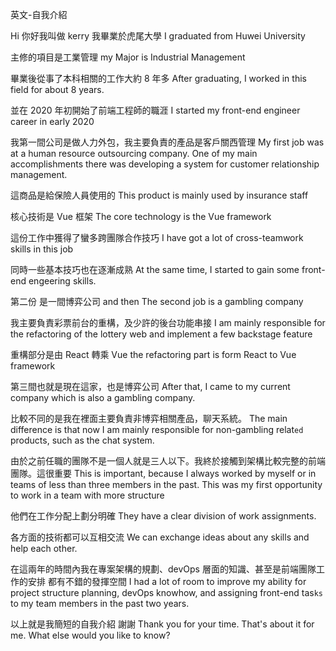 英文-自我介紹

Hi 你好我叫做 kerry
我畢業於虎尾大學
I graduated from Huwei University

主修的項目是工業管理
my Major is Industrial Management

畢業後從事了本科相關的工作大約 8 年多
After graduating, I worked in this field for about 8 years.

並在 2020 年初開始了前端工程師的職涯
I started my front-end engineer career in early 2020

我第一間公司是做人力外包，我主要負責的產品是客戶關西管理
My first job was at a human resource outsourcing company.
One of my main accomplishments there was developing a system for customer relationship management.

這商品是給保險人員使用的
This product is mainly used by insurance staff

核心技術是 Vue 框架
The core technology is the Vue framework

這份工作中獲得了蠻多跨團隊合作技巧
I have got a lot of cross-teamwork skills in this job

同時一些基本技巧也在逐漸成熟
At the same time, I started to gain some front-end engeering skills.

第二份 是一間博弈公司
and then The second job is a gambling company

我主要負責彩票前台的重構，及少許的後台功能串接
I am mainly responsible for the refactoring of the lottery web and implement a few backstage feature

重構部分是由 React 轉乘 Vue
the refactoring part is form React to Vue framework

第三間也就是現在這家，也是博弈公司
After that, I came to my current company which is also a gambling company.

比較不同的是我在裡面主要負責非博弈相關產品，聊天系統。
The main difference is that now I am mainly responsible for non-gambling relat`ed` products, such as the chat system.

由於之前任職的團隊不是一個人就是三人以下。我終於接觸到架構比較完整的前端團隊。這很重要
This is important, because I always worked by myself or in teams of less than three members in the past.
This was my first opportunity to work in a team with more structure

他們在工作分配上劃分明確
They have a clear division of work assignments.

各方面的技術都可以互相交流
We can exchange ideas about any skills and help each other.

在這兩年的時間內我在專案架構的規劃、devOps 層面的知識、甚至是前端團隊工作的安排
都有不錯的發揮空間
I had a lot of room to improve my ability for project structure planning,
devOps knowhow, and assigning front-end tas`ks` to my team members in the past two years.

以上就是我簡短的自我介紹 謝謝
Thank you for your time.
That's about it for me.
What else would you like to know?

